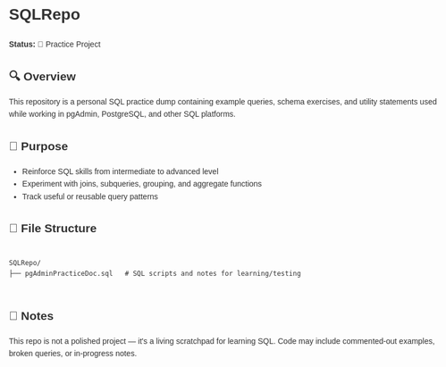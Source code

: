 <!DOCTYPE html>
<html lang="en">
<head>
  <meta charset="UTF-8" />
  <meta name="viewport" content="width=device-width, initial-scale=1.0"/>

</head>
<body style="font-family: Arial, sans-serif; max-width: 800px; margin: 2rem auto; line-height: 1.6; color: #333;">
  <h1>SQLRepo</h1>

  <p><strong>Status:</strong> 📘 Practice Project</p>

  <h2>🔍 Overview</h2>
  <p>
    This repository is a personal SQL practice dump containing example queries, schema exercises, and utility statements used while working in pgAdmin, PostgreSQL, and other SQL platforms.
  </p>

  <h2>🧠 Purpose</h2>
  <ul>
    <li>Reinforce SQL skills from intermediate to advanced level</li>
    <li>Experiment with joins, subqueries, grouping, and aggregate functions</li>
    <li>Track useful or reusable query patterns</li>
  </ul>

  <h2>📁 File Structure</h2>
  <pre><code>
SQLRepo/
├── pgAdminPracticeDoc.sql   # SQL scripts and notes for learning/testing
  </code></pre>

  <h2>📌 Notes</h2>
  <p>
    This repo is not a polished project — it's a living scratchpad for learning SQL. Code may include commented-out examples, broken queries, or in-progress notes.
  </p>
</body>
</html>
